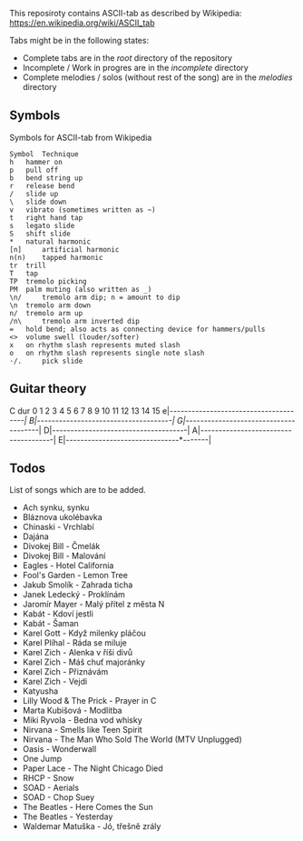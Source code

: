 This reposiroty contains ASCII-tab as described
by Wikipedia: https://en.wikipedia.org/wiki/ASCII_tab

Tabs might be in the following states:
* Complete tabs are in the *root* directory of the repository
* Incomplete / Work in progres are in the *incomplete* directory
* Complete melodies / solos (without rest of the song) are in the *melodies* directory


## Symbols

Symbols for ASCII-tab from Wikipedia

```
Symbol 	Technique
h 	hammer on
p 	pull off
b 	bend string up
r 	release bend
/ 	slide up
\ 	slide down
v 	vibrato (sometimes written as ~)
t 	right hand tap
s 	legato slide
S 	shift slide
* 	natural harmonic
[n] 	artificial harmonic
n(n) 	tapped harmonic
tr 	trill
T 	tap
TP 	tremolo picking
PM 	palm muting (also written as _)
\n/ 	tremolo arm dip; n = amount to dip
\n 	tremolo arm down
n/ 	tremolo arm up
/n\ 	tremolo arm inverted dip
= 	hold bend; also acts as connecting device for hammers/pulls
<> 	volume swell (louder/softer)
x 	on rhythm slash represents muted slash
o 	on rhythm slash represents single note slash
·/. 	pick slide
```

## Guitar theory

C dur
  0  1  2  3  4  5  6  7  8  9 10 11 12 13 14 15
e|*--*-----*-----*-----*--*-----*-----*--*-------|
B|*--*-----*-----*--*-----*-----*-----*--*-----*-|
G|*-----*-----*--*-----*-----*--*-----*-----*----|
D|*-----*--*-----*-----*-----*--*-----*-----*--*-|
A|*-----*--*-----*-----*--*-----*-----*-----*--*-|
E|*--*-----*-----*-----*--*-----*-----*--*-------|

## Todos

List of songs which are to be added.

* Ach synku, synku
* Bláznova ukolébavka
* Chinaski - Vrchlabí
* Dajána
* Divokej Bill - Čmelák
* Divokej Bill - Malování
* Eagles - Hotel California
* Fool's Garden - Lemon Tree
* Jakub Smolík - Zahrada ticha
* Janek Ledecký - Proklínám
* Jaromír Mayer - Malý přítel z města N
* Kabát - Kdoví jestli
* Kabát - Šaman
* Karel Gott - Když milenky pláčou
* Karel Plíhal - Ráda se miluje
* Karel Zich - Alenka v říši divů
* Karel Zich - Máš chuť majoránky
* Karel Zich - Přiznávám
* Karel Zich - Vejdi
* Katyusha
* Lilly Wood & The Prick - Prayer in C 
* Marta Kubišová - Modlitba
* Miki Ryvola - Bedna vod whisky
* Nirvana - Smells like Teen Spirit
* Nirvana - The Man Who Sold The World (MTV Unplugged)
* Oasis - Wonderwall
* One Jump
* Paper Lace - The Night Chicago Died
* RHCP - Snow
* SOAD - Aerials
* SOAD - Chop Suey
* The Beatles - Here Comes the Sun
* The Beatles - Yesterday
* Waldemar Matuška - Jó, třešně zrály


